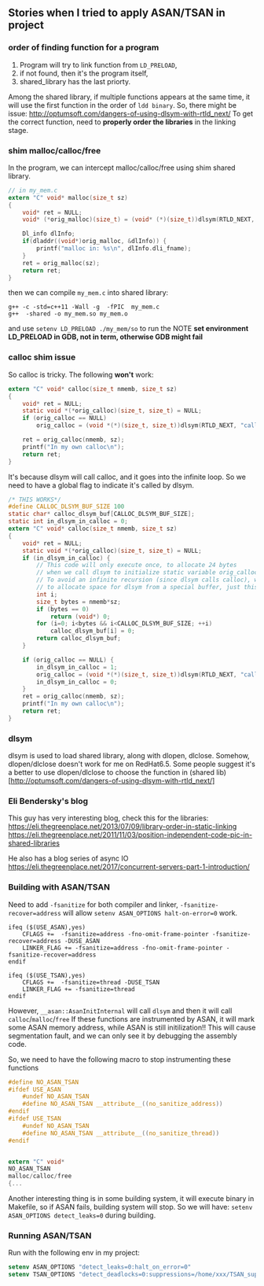 ## Stories when I tried to apply ASAN/TSAN in project

### order of finding function for a program
1. Program will try to link function from `LD_PRELOAD`, 
2. if not found, then it's the program itself, 
3. shared_library has the last priorty.

Among the shared library, if multiple functions appears at the same time, it will use the first function in the order of `ldd binary`.
So, there might be issue: http://optumsoft.com/dangers-of-using-dlsym-with-rtld_next/
To get the correct function, need to **properly order the libraries** in the linking stage.


### shim malloc/calloc/free

In the program, we can intercept malloc/calloc/free using shim shared library.
```c
// in my_mem.c
extern "C" void* malloc(size_t sz)
{
    void* ret = NULL;
    void* (*orig_malloc)(size_t) = (void* (*)(size_t))dlsym(RTLD_NEXT, "malloc");

    Dl_info dlInfo;
    if(dladdr((void*)orig_malloc, &dlInfo)) {
        printf("malloc in: %s\n", dlInfo.dli_fname);
    }
    ret = orig_malloc(sz);
    return ret;
}
```
then we can compile `my_mem.c` into shared library:
```make
g++ -c -std=c++11 -Wall -g  -fPIC  my_mem.c
g++  -shared -o my_mem.so my_mem.o
```
and use `setenv LD_PRELOAD ./my_mem/so` to run the
NOTE **set environment LD_PRELOAD in GDB, not in term, otherwise GDB might fail**

### calloc shim issue
So calloc is tricky. The following **won't** work:
```c
extern "C" void* calloc(size_t nmemb, size_t sz)
{
    void* ret = NULL;
    static void *(*orig_calloc)(size_t, size_t) = NULL;
    if (orig_calloc == NULL)
        orig_calloc = (void *(*)(size_t, size_t))dlsym(RTLD_NEXT, "calloc");

    ret = orig_calloc(nmemb, sz);
    printf("In my own calloc\n");
    return ret;
}
```

It's because dlsym will call calloc, and it goes into the infinite loop. So we need to have a global flag to indicate it's called by dlsym.
```c
/* THIS WORKS*/
#define CALLOC_DLSYM_BUF_SIZE 100
static char* calloc_dlsym_buf[CALLOC_DLSYM_BUF_SIZE];
static int in_dlsym_in_calloc = 0;
extern "C" void* calloc(size_t nmemb, size_t sz)
{
    void* ret = NULL;
    static void *(*orig_calloc)(size_t, size_t) = NULL;
    if (in_dlsym_in_calloc) {
        // This code will only execute once, to allocate 24 bytes
        // when we call dlsym to initialize static variable orig_calloc below.
        // To avoid an infinite recursion (since dlsym calls calloc), we need
        // to allocate space for dlsym from a special buffer, just this once.
        int i;
        size_t bytes = nmemb*sz;
        if (bytes == 0)
            return (void*) 0;
        for (i=0; i<bytes && i<CALLOC_DLSYM_BUF_SIZE; ++i)
            calloc_dlsym_buf[i] = 0;
        return calloc_dlsym_buf;
    }

    if (orig_calloc == NULL) {
        in_dlsym_in_calloc = 1;
        orig_calloc = (void *(*)(size_t, size_t))dlsym(RTLD_NEXT, "calloc");
        in_dlsym_in_calloc = 0;
    }
    ret = orig_calloc(nmemb, sz);
    printf("In my own calloc\n");
    return ret;
}
```

### dlsym
dlsym is used to load shared library, along with dlopen, dlclose. Somehow, dlopen/dlclose doesn't work for me on RedHat6.5. Some people suggest
it's a better to use dlopen/dlclose to choose the function in (shared lib)[http://optumsoft.com/dangers-of-using-dlsym-with-rtld_next/]

### Eli Bendersky's blog
This guy has very interesting blog, check this for the libraries:
https://eli.thegreenplace.net/2013/07/09/library-order-in-static-linking
https://eli.thegreenplace.net/2011/11/03/position-independent-code-pic-in-shared-libraries

He also has a blog series of async IO
https://eli.thegreenplace.net/2017/concurrent-servers-part-1-introduction/

### Building with ASAN/TSAN
Need to add `-fsanitize` for both compiler and linker, `-fsanitize-recover=address` will allow `setenv ASAN_OPTIONS halt-on-error=0` work.
```make
ifeq ($(USE_ASAN),yes)
	CFLAGS +=  -fsanitize=address -fno-omit-frame-pointer -fsanitize-recover=address -DUSE_ASAN
	LINKER_FLAG += -fsanitize=address -fno-omit-frame-pointer -fsanitize-recover=address
endif

ifeq ($(USE_TSAN),yes)
	CFLAGS +=  -fsanitize=thread -DUSE_TSAN
	LINKER_FLAG += -fsanitize=thread
endif
```

However, `__asan::AsanInitInternal` will call `dlsym` and then it will call `calloc`/`malloc`/`free`
If these functions are instrumented by ASAN, it will mark some ASAN memory address, while ASAN is still initilization!!
This will cause segmentation fault, and we can only see it by debugging the assembly code.

So, we need to have the following macro to stop instrumenting these functions
```c
#define NO_ASAN_TSAN 
#ifdef USE_ASAN 
    #undef NO_ASAN_TSAN
    #define NO_ASAN_TSAN __attribute__((no_sanitize_address)) 
#endif 
#ifdef USE_TSAN
    #undef NO_ASAN_TSAN
    #define NO_ASAN_TSAN __attribute__((no_sanitize_thread)) 
#endif


extern "C" void*
NO_ASAN_TSAN
malloc/calloc/free
{...
```

Another interesting thing is in some building system, it will execute binary in Makefile, so if ASAN fails, building system will stop.
So we will have: `setenv ASAN_OPTIONS detect_leaks=0` during building.

### Running ASAN/TSAN
Run with the following env in my project:
```csh
setenv ASAN_OPTIONS "detect_leaks=0:halt_on_error=0"
setenv TSAN_OPTIONS "detect_deadlocks=0:suppressions=/home/xxx/TSAN_suppress"
```
